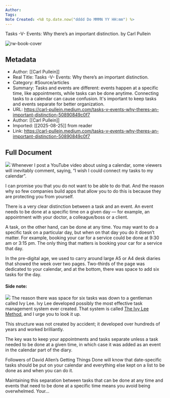 ```yaml
---
Author: 
Tags:
Note Created: <%8 tp.date.now("dddd Do MMMN YY HH:mm") %>
---
```

Tasks -V- Events: Why there’s an important distinction. by Carl Pullein

![rw-book-cover](https://miro.medium.com/v2/resize:fit:1200/1*91UkKAGFi5UXehqxqUjzFA.jpeg)

## Metadata
- Author: [[Carl Pullein]]
- Real Title: Tasks -V- Events: Why there’s an important distinction.
- Category: #Source/articles
- Summary: Tasks and events are different: events happen at a specific time, like appointments, while tasks can be done anytime. Connecting tasks to a calendar can cause confusion. It's important to keep tasks and events separate for better organization.
- URL: https://carl-pullein.medium.com/tasks-v-events-why-theres-an-important-distinction-50890849c0f7
- Author: [[Carl Pullein]]
- Imported: [[2025-08-25]] from reader
- Link: https://carl-pullein.medium.com/tasks-v-events-why-theres-an-important-distinction-50890849c0f7

## Full Document
![](https://miro.medium.com/v2/resize:fit:700/1*91UkKAGFi5UXehqxqUjzFA.jpeg)
Whenever I post a YouTube video about using a calendar, some viewers will inevitably comment, saying, “I wish I could connect my tasks to my calendar”.

I can promise you that you do not want to be able to do that. And the reason why so few companies build apps that allow you to do this is because they are protecting you from yourself.

There is a very clear distinction between a task and an event. An event needs to be done at a specific time on a given day — for example, an appointment with your doctor, a colleague/boss or a client.

A task, on the other hand, can be done at any time. You may want to do a specific task on a particular day, but when on that day you do it doesn’t matter. For example, booking your car for a service could be done at 9:30 am or 3:15 pm. The only thing that matters is booking your car for a service that day.

In the pre-digital age, we used to carry around large A5 or A4 desk diaries that showed the week over two pages. Two-thirds of the page was dedicated to your calendar, and at the bottom, there was space to add six tasks for the day.

#### Side note:

![](https://miro.medium.com/v2/resize:fit:700/1*D0D4trfPCtxci-qck_U6GA.jpeg)
The reason there was space for six tasks was down to a gentleman called Ivy Lee. Ivy Lee developed possibly the most effective task management system ever created. That system is called [The Ivy Lee Method](https://www.carlpullein.com/podcast/whats-the-best-productivity-system/7/6/2021), and I urge you to look it up.

This structure was not created by accident; it developed over hundreds of years and worked brilliantly.

The key was to keep your appointments and tasks separate unless a task needed to be done at a given time, in which case it was added as an event in the calendar part of the diary.

Followers of David Allen’s Getting Things Done will know that date-specific tasks should be put on your calendar and everything else kept on a list to be done as and when you can do it.

Maintaining this separation between tasks that can be done at any time and events that need to be done at a specific time means you avoid being overwhelmed. Your…
